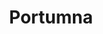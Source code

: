 ---
title: Portumna
linktitle: Portumna
description: Small, practically unknown, but very nice town in county Galway. Worth spending a few hours.

---